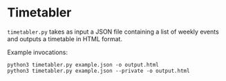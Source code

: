 # Timetabler

`timetabler.py` takes as input a JSON file containing a list of weekly events
and outputs a timetable in HTML format.

Example invocations:

    python3 timetabler.py example.json -o output.html
    python3 timetabler.py example.json --private -o output.html
